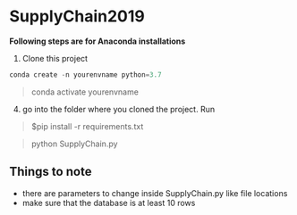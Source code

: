 # SupplyChain2019

__Following steps are for Anaconda installations__

1. Clone this project

```python
conda create -n yourenvname python=3.7 
```

> conda activate yourenvname
4. go into the folder where you cloned the project. Run

> $pip install -r requirements.txt

> python SupplyChain.py

## Things to note
- there are parameters to change inside SupplyChain.py like file locations
- make sure that the database is at least 10 rows
